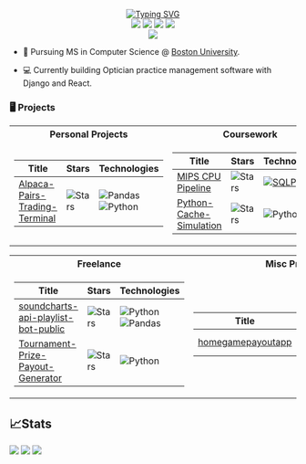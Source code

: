 <p align="center">
<a href="https://github.com/AidanAlr">
<a href="https://git.io/typing-svg"><img src="https://readme-typing-svg.demolab.com?font=Fira+Code&size=21&pause=1000&color=00E5F7&center=true&vCenter=true&multiline=true&width=435&height=100&lines=Aidan+Alrawi;CS+MS+Boston+University" alt="Typing SVG" /></a>
<br/>
<a href="https://aidanalr.dev"><img src="https://img.shields.io/badge/Website-aidanalr.dev-red?style=flat-square"></a>  
<a href="https://www.aidanalr.dev/static/CV.95884c73a84a.pdf"><img src="https://img.shields.io/badge/PDF-CV-red?style=flat-square&logo=adobe"></a>  
<a href="https://www.linkedin.com/in/aidanalrawi"><img src="https://img.shields.io/badge/-Linkedin-blue?style=flat-square&logo=linkedin"></a>
<a href="mailto:aidanalrawi@icloud.com"><img src="https://img.shields.io/badge/-Email-red?style=flat-square&logo=gmail&logoColor=white"></a>
<br/> 
<a href="https://github.com/aidanalr"> <img src="https://github-stats-alpha.vercel.app/api?username=aidanalr&cc=22272e&tc=37BCF6&ic=fff&bc=0000"> </a>
</p>

* 📖 Pursuing MS in Computer Science @ [Boston University](https://www.bu.edu/met/degrees-certificates/ms-computer-science/). 


* 💻 Currently building Optician practice management software with Django and React.

### 🖥️ Projects
<table>
<tr><th>Personal Projects</th>
  <th>Coursework</th></tr>
<tr><td>

|Title | Stars | Technologies|
|--|--|--|
| [Alpaca-Pairs-Trading-Terminal](https://github.com/AidanAlr/Alpaca-Pairs-Trading-Terminal) | <img alt="Stars" src="https://img.shields.io/github/stars/AidanAlr/Alpaca-Pairs-Trading-Terminal?style=flat-square&labelColor=black"/> | ![Pandas](https://img.shields.io/badge/pandas-%23150458.svg?style=for-the-badge&logo=pandas&logoColor=white) ![Python](https://img.shields.io/badge/python-3670A0?style=for-the-badge&logo=python&logoColor=ffdd54)|


</td><td>

|Title | Stars | Technologies|
|--|--|--|
| [MIPS CPU Pipeline](https://github.com/AidanAlr/MIPS-CPU-Pipeline) | <img alt="Stars" src="https://img.shields.io/github/stars/AidanAlr/MIPS-CPU-Pipeline?style=flat-square&labelColor=black"/> | [![SQLPyPi](https://img.shields.io/badge/PyPi-black?style=flat-square&logo=pypi)](https://pypi.org/project/high-sql/)  |
| [Python-Cache-Simulation](https://github.com/AidanAlr/Python-Cache-Simulation) | <img alt="Stars" src="https://img.shields.io/github/stars/AidanAlr/Python-Cache-Simulation?style=flat-square&labelColor=black"/> | ![Python](https://img.shields.io/badge/python-3670A0?style=for-the-badge&logo=python&logoColor=ffdd54) |
</td></tr> </table>

<table>
<tr><th>Freelance</th><th>Misc Projects</th></tr>
<tr><td>

|Title | Stars | Technologies|
|--|--|--|
| [soundcharts-api-playlist-bot-public](https://github.com/AidanAlr/soundcharts-api-playlist-bot-public) | <img alt="Stars" src="https://img.shields.io/github/stars/AidanAlr/soundcharts-api-playlist-bot-public?style=flat-square&labelColor=black"/> | ![Python](https://img.shields.io/badge/python-3670A0?style=for-the-badge&logo=python&logoColor=ffdd54) ![Pandas](https://img.shields.io/badge/pandas-%23150458.svg?style=for-the-badge&logo=pandas&logoColor=white) |
| [Tournament-Prize-Payout-Generator](https://github.com/AidanAlr/Tournament-Prize-Payout-Generator) | <img alt="Stars" src="https://img.shields.io/github/stars/AidanAlr/Tournament-Prize-Payout-Generator?style=flat-square&labelColor=black"/> | ![Python](https://img.shields.io/badge/python-3670A0?style=for-the-badge&logo=python&logoColor=ffdd54) |


</td><td>

|Title | Stars | Technologies|
|--|--|--|
| [homegamepayoutapp](https://github.com/AidanAlr/homegamepayoutapp) | <img alt="Stars" src="https://img.shields.io/github/stars/AidanAlr/homegamepayoutapp?style=flat-square&labelColor=black"/> | ![Java](https://img.shields.io/badge/java-%23ED8B00.svg?style=for-the-badge&logo=java&logoColor=white) |



</td></tr> </table>

<h2>📈Stats</h2>

![](http://github-profile-summary-cards.vercel.app/api/cards/profile-details?username=aidanalr&theme=dracula) 
![](http://github-profile-summary-cards.vercel.app/api/cards/repos-per-language?username=aidanalr&theme=dracula) 
![](http://github-profile-summary-cards.vercel.app/api/cards/most-commit-language?username=aidanalr&theme=dracula)



